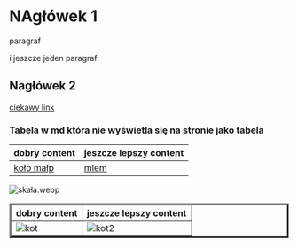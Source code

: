 # NAgłówek 1

paragraf

i jeszcze jeden paragraf

## Nagłówek 2

[ciekawy link](https://youtube.com/shorts/HqtERMjMYPc?si=jFht1P_JE2RC647c)

### Tabela w md która nie wyświetla się na stronie jako tabela
|dobry content| jeszcze lepszy content|
|-------------|-------------------------|
| [koło małp](https://youtu.be/ymdhRMiMGK0?si=DmIi4x5RLXKJhIIv) | [mlem](https://youtu.be/kvxCU_lQwKM?si=uthDvtMqgjXrQ9Ub)|


![skała.webp](skała.webp)

<table border="3">
  <thread>
        <tr>
            <th>dobry content</th>
            <th>jeszcze lepszy content</th>
        </tr>
    </thead>
    <tbody>
        <tr>
            <td><img src="http://placekitten.com/200/300" alt="kot"></td>
            <td><img src="http://placekitten.com/300/200" alt="kot2"></td>
        </tr>
    </tbody>
</table>
